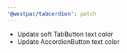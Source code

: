 ```yaml
---
'@westpac/tabcordion': patch
---
```


- Update soft TabButton text color
- Update AccordionButton text color
